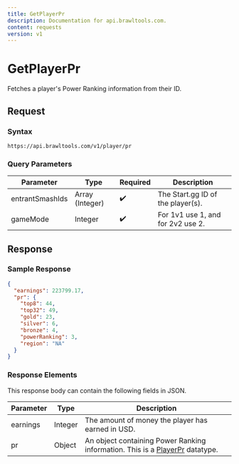 ```yaml
---
title: GetPlayerPr
description: Documentation for api.brawltools.com.
content: requests
version: v1
---
```


# GetPlayerPr

Fetches a player's Power Ranking information from their ID.

## Request

### Syntax

```url
https://api.brawltools.com/v1/player/pr
```

### Query Parameters

| Parameter       | Type            | Required | Description                       |
| --------------- | --------------- | -------- | --------------------------------- |
| entrantSmashIds | Array (Integer) | ✔️        | The Start.gg ID of the player(s). |
| gameMode        | Integer         | ✔️        | For 1v1 use 1, and for 2v2 use 2. |

## Response

### Sample Response

```json
{
  "earnings": 223799.17,
  "pr": {
    "top8": 44,
    "top32": 49,
    "gold": 23,
    "silver": 6,
    "bronze": 4,
    "powerRanking": 3,
    "region": "NA"
  }
}
```

### Response Elements

This response body can contain the following fields in JSON.

| Parameter | Type    | Description                                                                                                         |
| --------- | ------- | ------------------------------------------------------------------------------------------------------------------- |
| earnings  | Integer | The amount of money the player has earned in USD.                                                                   |
| pr        | Object  | An object containing Power Ranking information. This is a [PlayerPr](/v1/datatypes/playerpr) datatype. |
